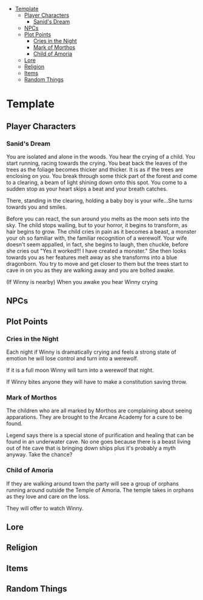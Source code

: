- [Template](#template)
  - [Player Characters](#player-characters)
    - [Sanid's Dream](#sanids-dream)
  - [NPCs](#npcs)
  - [Plot Points](#plot-points)
    - [Cries in the Night](#cries-in-the-night)
    - [Mark of Morthos](#mark-of-morthos)
    - [Child of Amoria](#child-of-amoria)
  - [Lore](#lore)
  - [Religion](#religion)
  - [Items](#items)
  - [Random Things](#random-things)

# Template

## Player Characters

### Sanid's Dream

You are isolated and alone in the woods. You hear the crying of a child. You start running, racing towards the crying. You beat back the leaves of the trees as the foliage becomes thicker and thicker. It is as if the trees are enclosing on you. You break through some thick part of the forest and come to a clearing, a beam of light shining down onto this spot. You come to a sudden stop as your heart skips a beat and your breath catches.

There, standing in the clearing, holding a baby boy is your wife...She turns towards you and smiles. 

Before you can react, the sun around you melts as the moon sets into the sky. The child stops wailing, but to your horror, it begins to transform, as hair begins to grow. The child cries in pain as it becomes a beast, a monster your oh so familiar with, the familiar recognition of a werewolf. Your wife doesn't seem appalled, in fact, she begins to laugh, then chuckle, before she cries out "Yes it worked!!! I have created a monster." She then looks towards you as her features melt away as she transforms into a blue dragonborn. You try to move and get closer to them but the trees start to cave in on you as they are walking away and you are bolted awake. 

(If Winny is nearby)
When you awake you hear Winny crying




## NPCs

## Plot Points

### Cries in the Night

Each night if Winny is dramatically crying and feels a strong state of emotion he will lose control and turn into a werewolf.

If it is a full moon Winny will turn into a werewolf that night.

If Winny bites anyone they will have to make a constitution saving throw.


### Mark of Morthos

The children who are all marked by Morthos are complaining about seeing apparations. They are brought to the Arcane Academy for a cure to be found.

Legend says there is a special stone of purification and healing that can be found in an underwater cave. No one goes because there is a beast living out of hte cave that is bringing down ships plus it's probably a myth anyway. Take the chance?


### Child of Amoria

If they are walking around town the party will see a group of orphans running around outside the Temple of Amoria. The temple takes in orphans as they love and care on the loss. 

They will offer to watch Winny. 



## Lore

## Religion

## Items

## Random Things